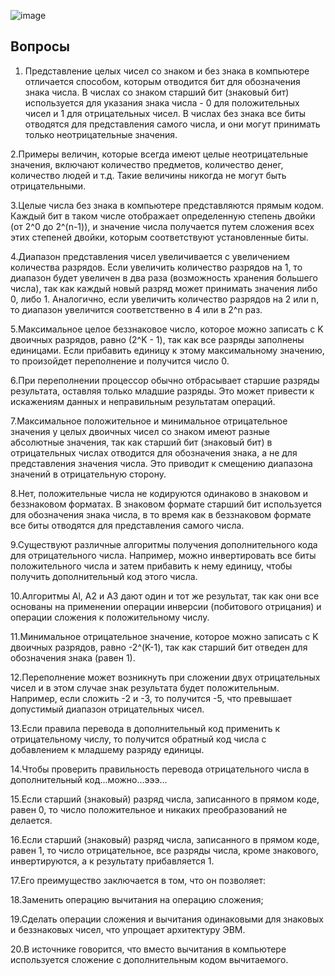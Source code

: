 ![image](https://cs13.pikabu.ru/post_img/2023/07/13/12/1689279149135729092.jpg)

## Вопросы

1. Представление целых чисел со знаком и без знака в компьютере отличается способом, которым отводится бит для обозначения знака числа. В числах со знаком старший бит (знаковый бит) используется для указания знака числа - 0 для положительных чисел и 1 для отрицательных чисел. В числах без знака все биты отводятся для представления самого числа, и они могут принимать только неотрицательные значения.

2.Примеры величин, которые всегда имеют целые неотрицательные значения, включают количество предметов, количество денег, количество людей и т.д. Такие величины никогда не могут быть отрицательными.

3.Целые числа без знака в компьютере представляются прямым кодом. Каждый бит в таком числе отображает определенную степень двойки (от 2^0 до 2^(n-1)), и значение числа получается путем сложения всех этих степеней двойки, которым соответствуют установленные биты.

4.Диапазон представления чисел увеличивается с увеличением количества разрядов. Если увеличить количество разрядов на 1, то диапазон будет увеличен в два раза (возможность хранения большего числа), так как каждый новый разряд может принимать значения либо 0, либо 1. Аналогично, если увеличить количество разрядов на 2 или n, то диапазон увеличится соответственно в 4 или в 2^n раз.

5.Максимальное целое беззнаковое число, которое можно записать с K двоичных разрядов, равно (2^K - 1), так как все разряды заполнены единицами. Если прибавить единицу к этому максимальному значению, то произойдет переполнение и получится число 0.

6.При переполнении процессор обычно отбрасывает старшие разряды результата, оставляя только младшие разряды. Это может привести к искажениям данных и неправильным результатам операций.

7.Максимальное положительное и минимальное отрицательное значения у целых двоичных чисел со знаком имеют разные абсолютные значения, так как старший бит (знаковый бит) в отрицательных числах отводится для обозначения знака, а не для представления значения числа. Это приводит к смещению диапазона значений в отрицательную сторону.

8.Нет, положительные числа не кодируются одинаково в знаковом и беззнаковом форматах. В знаковом формате старший бит используется для обозначения знака числа, в то время как в беззнаковом формате все биты отводятся для представления самого числа.

9.Существуют различные алгоритмы получения дополнительного кода для отрицательного числа. Например, можно инвертировать все биты положительного числа и затем прибавить к нему единицу, чтобы получить дополнительный код этого числа.

10.Алгоритмы Al, A2 и A3 дают один и тот же результат, так как они все основаны на применении операции инверсии (побитового отрицания) и операции сложения к положительному числу.

11.Минимальное отрицательное значение, которое можно записать с K двоичных разрядов, равно -2^(K-1), так как старший бит отведен для обозначения знака (равен 1).

12.Переполнение может возникнуть при сложении двух отрицательных чисел и в этом случае знак результата будет положительным. Например, если сложить -2 и -3, то получится -5, что превышает допустимый диапазон отрицательных чисел.

13.Если правила перевода в дополнительный код применить к отрицательному числу, то получится обратный код числа с добавлением к младшему разряду единицы.

14.Чтобы проверить правильность перевода отрицательного числа в дополнительный код...можно...эээ...

15.Если старший (знаковый) разряд числа, записанного в прямом коде, равен 0, то число положительное и никаких преобразований не делается.

16.Если старший (знаковый) разряд числа, записанного в прямом коде, равен 1, то число отрицательное, все разряды числа, кроме знакового, инвертируются, а к результату прибавляется 1.

17.Его преимущество заключается в том, что он позволяет:

18.Заменить операцию вычитания на операцию сложения;

19.Сделать операции сложения и вычитания одинаковыми для знаковых и беззнаковых чисел, что упрощает архитектуру ЭВМ.

20.В источнике говорится, что вместо вычитания в компьютере используется сложение с дополнительным кодом вычитаемого.
